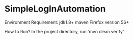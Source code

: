 # SimpleLogInAutomation

Environment Requirement:
jdk1.8+
maven
Firefox version 56+

How to Run?
In the project directory, run 'mvn clean verify'